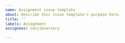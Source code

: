 ```yaml
---
name: Assignment issue template
about: Describe this issue template's purpose here.
title: ''
labels: Assignment
assignees: sanjibnarzary

---
```



